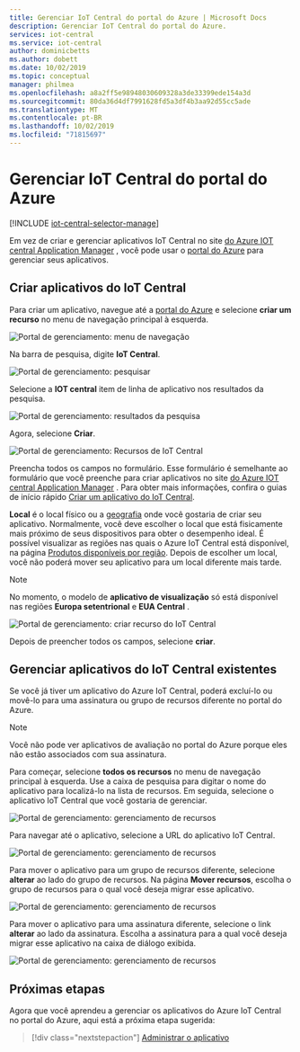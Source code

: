 ```yaml
---
title: Gerenciar IoT Central do portal do Azure | Microsoft Docs
description: Gerenciar IoT Central do portal do Azure.
services: iot-central
ms.service: iot-central
author: dominicbetts
ms.author: dobett
ms.date: 10/02/2019
ms.topic: conceptual
manager: philmea
ms.openlocfilehash: a8a2ff5e98948030609328a3de33399ede154a3d
ms.sourcegitcommit: 80da36d4df7991628fd5a3df4b3aa92d55cc5ade
ms.translationtype: MT
ms.contentlocale: pt-BR
ms.lasthandoff: 10/02/2019
ms.locfileid: "71815697"
---
```

# <a name="manage-iot-central-from-the-azure-portal"></a>Gerenciar IoT Central do portal do Azure

[!INCLUDE [iot-central-selector-manage](../../includes/iot-central-selector-manage.md)]

Em vez de criar e gerenciar aplicativos IoT Central no site [do Azure IOT central Application Manager](https://aka.ms/iotcentral) , você pode usar o [portal do Azure](https://portal.azure.com) para gerenciar seus aplicativos.

## <a name="create-iot-central-applications"></a>Criar aplicativos do IoT Central

Para criar um aplicativo, navegue até a [portal do Azure](https://ms.portal.azure.com) e selecione **criar um recurso** no menu de navegação principal à esquerda.

![Portal de gerenciamento: menu de navegação](media/howto-manage-iot-central-from-portal/image0.png)

Na barra de pesquisa, digite **IoT Central**.

![Portal de gerenciamento: pesquisar](media/howto-manage-iot-central-from-portal/image0a1.png)

Selecione a **IOT central** item de linha de aplicativo nos resultados da pesquisa.

![Portal de gerenciamento: resultados da pesquisa](media/howto-manage-iot-central-from-portal/image0b1.png)

Agora, selecione **Criar**.

![Portal de gerenciamento: Recursos de IoT Central](media/howto-manage-iot-central-from-portal/image0c1.png)

Preencha todos os campos no formulário. Esse formulário é semelhante ao formulário que você preenche para criar aplicativos no site [do Azure IOT central Application Manager](https://aka.ms/iotcentral) . Para obter mais informações, confira o guias de início rápido [Criar um aplicativo do IoT Central](quick-deploy-iot-central.md).

**Local** é o local físico ou a [geografia](https://azure.microsoft.com/global-infrastructure/geographies/) onde você gostaria de criar seu aplicativo. Normalmente, você deve escolher o local que está fisicamente mais próximo de seus dispositivos para obter o desempenho ideal. É possível visualizar as regiões nas quais o Azure IoT Central está disponível, na página [Produtos disponíveis por região](https://azure.microsoft.com/global-infrastructure/services/?products=iot-central). Depois de escolher um local, você não poderá mover seu aplicativo para um local diferente mais tarde.

> [!NOTE]
> No momento, o modelo de **aplicativo de visualização** só está disponível nas regiões **Europa setentrional** e **EUA Central** .

![Portal de gerenciamento: criar recurso do IoT Central](media/howto-manage-iot-central-from-portal/image1a.png)  

Depois de preencher todos os campos, selecione **criar**.

## <a name="manage-existing-iot-central-applications"></a>Gerenciar aplicativos do IoT Central existentes

Se você já tiver um aplicativo do Azure IoT Central, poderá excluí-lo ou movê-lo para uma assinatura ou grupo de recursos diferente no portal do Azure.

> [!NOTE]
> Você não pode ver aplicativos de avaliação no portal do Azure porque eles não estão associados com sua assinatura.

Para começar, selecione **todos os recursos** no menu de navegação principal à esquerda. Use a caixa de pesquisa para digitar o nome do aplicativo para localizá-lo na lista de recursos. Em seguida, selecione o aplicativo IoT Central que você gostaria de gerenciar.

![Portal de gerenciamento: gerenciamento de recursos](media/howto-manage-iot-central-from-portal/image2a.png)

Para navegar até o aplicativo, selecione a URL do aplicativo IoT Central.

![Portal de gerenciamento: gerenciamento de recursos](media/howto-manage-iot-central-from-portal/image3.png)

Para mover o aplicativo para um grupo de recursos diferente, selecione **alterar** ao lado do grupo de recursos. Na página **Mover recursos**, escolha o grupo de recursos para o qual você deseja migrar esse aplicativo.

![Portal de gerenciamento: gerenciamento de recursos](media/howto-manage-iot-central-from-portal/image4a.png)

Para mover o aplicativo para uma assinatura diferente, selecione o link **alterar** ao lado da assinatura. Escolha a assinatura para a qual você deseja migrar esse aplicativo na caixa de diálogo exibida.

![Portal de gerenciamento: gerenciamento de recursos](media/howto-manage-iot-central-from-portal/image5a.png)

## <a name="next-steps"></a>Próximas etapas

Agora que você aprendeu a gerenciar os aplicativos do Azure IoT Central no portal do Azure, aqui está a próxima etapa sugerida:

> [!div class="nextstepaction"]
> [Administrar o aplicativo](howto-administer.md)